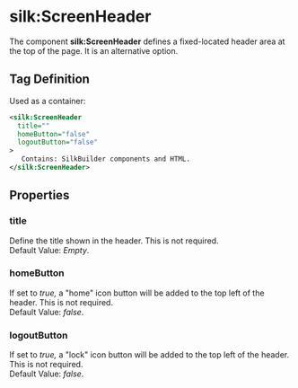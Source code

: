 # silk:ScreenHeader
The component **silk:ScreenHeader** defines a fixed-located header area at the top of the page. It is an alternative option.

## Tag Definition
Used as a container:
```xml
<silk:ScreenHeader
  title=""
  homeButton="false"
  logoutButton="false"
>
   Contains: SilkBuilder components and HTML.
</silk:ScreenHeader>
```

## Properties 
### title
Define the title shown in the header. This is not required.<br>Default Value: *Empty*.
### homeButton
If set to *true,* a "home" icon button will be added to the top left of the header. This is not required.<br>Default Value: *false*.
### logoutButton
If set to *true,* a "lock" icon button will be added to the top left of the header. This is not required.<br>Default Value: *false*.

